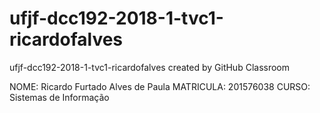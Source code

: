 # ufjf-dcc192-2018-1-tvc1-ricardofalves
ufjf-dcc192-2018-1-tvc1-ricardofalves created by GitHub Classroom


NOME: Ricardo Furtado Alves de Paula
MATRICULA: 201576038
CURSO: Sistemas de Informação
